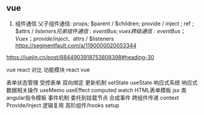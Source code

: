 ## vue
1. 组件通信
父子组件通信: props; $parent / $children; provide / inject ; ref ; $attrs / $listeners
兄弟组件通信: eventBus ; vuex
跨级通信: eventBus；Vuex；provide / inject 、$attrs / $listeners
https://segmentfault.com/a/1190000020053344

https://juejin.cn/post/6844903918753808398#heading-30

vue react 对比
功能模块                      react                        vue

表单状态管理                受控表单                  双向绑定
更新机制                   setState useState       响应式系统
响应式数据相关操作          useMemo useEffect       computed watch
HTML表单模板               jsx                      类angular指令模板
事件机制                  委托到挂载节点 合成事件
跨组件传递                 context                    Provide/Inject
逻辑复用                   高阶组件/hooks             setup   
